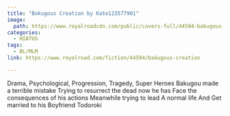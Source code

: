 ```yaml
---
title: "Bokugous Creation by Kate123577901"
image:
  path: https://www.royalroadcdn.com/public/covers-full/44594-bakugous-creation.jpg
categories:
  - HIATUS
tags:
  - BL/MLM
link: https://www.royalroad.com/fiction/44594/bakugous-creation

---
```

Drama, Psychological, Progression, Tragedy, Super Heroes
Bakugou made a terrible mistake Trying to resurrect the dead now he has Face the consequences of his actions  Meanwhile trying to lead A normal life And Get married to his Boyfriend Todoroki